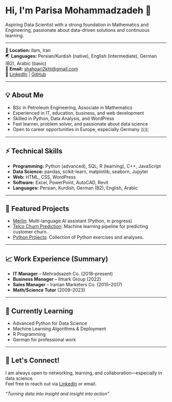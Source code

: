 # Hi, I'm Parisa Mohammadzadeh 👋

Aspiring Data Scientist with a strong foundation in Mathematics and Engineering, passionate about data-driven solutions and continuous learning.

---

🏡 **Location:** Ilam, Iran  
🌏 **Languages:** Persian/Kurdish (native), English (intermediate), German (B2), Arabic (basic)  
📧 **Email:** shahpari2kht@gmail.com  
🔗 [LinkedIn](https://www.linkedin.com/in/parisamohammadzadeh) | [GitHub](https://github.com/shahpari2kht)

---

## 💡 About Me

- BSc in Petroleum Engineering, Associate in Mathematics
- Experienced in IT, education, business, and web development
- Skilled in Python, Data Analysis, and WordPress
- Fast learner, problem solver, and passionate about data science
- Open to career opportunities in Europe, especially Germany 🇩🇪

---

## ⚡️ Technical Skills

- **Programming:** Python (advanced), SQL, R (learning), C++, JavaScript
- **Data Science:** pandas, scikit-learn, matplotlib, seaborn, Jupyter
- **Web:** HTML, CSS, WordPress
- **Software:** Excel, PowerPoint, AutoCAD, Revit
- **Languages:** Persian, Kurdish, German (B2), English, Arabic

---

## 🚀 Featured Projects

- [Merlin](https://github.com/shahpari2kht/Merlin): Multi-language AI assistant (Python, in progress)
- [Telco Churn Prediction](https://github.com/shahpari2kht/Telco-Churn-Prediction): Machine learning pipeline for predicting customer churn.
- [Python Projects](https://github.com/shahpari2kht/python-projects): Collection of Python exercises and analyses.

---

## 📈 Work Experience (Summary)

- **IT Manager** – Mehradsazeh Co. (2018–present)
- **Business Manager** – Ilmark Group (2022)
- **Sales Manager** – Iranian Marketers Co. (2015–2017)
- **Math/Science Tutor** (2009–2023)

---

## 🌱 Currently Learning

- Advanced Python for Data Science
- Machine Learning Algorithms & Deployment
- R Programming
- German for professional work

---

## 🤝 Let's Connect!

I am always open to networking, learning, and collaboration—especially in data science.  
Feel free to reach out via [LinkedIn](https://www.linkedin.com/in/parisamohammadzadeh) or email.

*“Turning data into insight and insight into action”*
